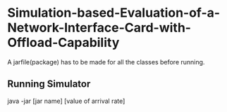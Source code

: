 # Simulation-based-Evaluation-of-a-Network-Interface-Card-with-Offload-Capability

A jarfile(package) has to be made for all the classes before running.

Running Simulator
------------------
java -jar [jar name] [value of arrival rate]
